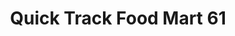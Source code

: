 ---
title: "Quick Track Food Mart 61"
url: /mcgregor/quick-track-food-mart-61/
shop: convenience
---